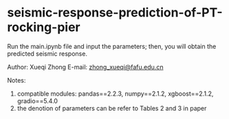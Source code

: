# seismic-response-prediction-of-PT-rocking-pier
Run the main.ipynb file and input the parameters; then, you will obtain the predicted seismic response.

Author: Xueqi Zhong
E-mail: zhong_xueqi@fafu.edu.cn

Notes: 
1. compatible modules: pandas==2.2.3, numpy==2.1.2, xgboost==2.1.2, gradio==5.4.0
2. the denotion of parameters can be refer to Tables 2 and 3 in paper <Interpretable surrogate model for seismic response estimation of post-tensioned rocking pier>
